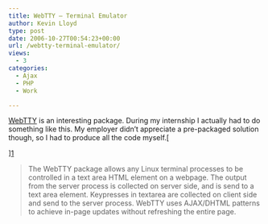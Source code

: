```yaml
---
title: WebTTY – Terminal Emulator
author: Kevin Lloyd
type: post
date: 2006-10-27T00:54:23+00:00
url: /webtty-terminal-emulator/
views:
  - 3
categories:
  - Ajax
  - PHP
  - Work

---
```

<a target="_blank" href="http://testape.com/webtty_sample.php">WebTTY</a> is an interesting package. During my internship I actually had to do something like this. My employer didn&#8217;t appreciate a pre-packaged solution though, so I had to produce all the code myself.[
  
][1] 

> The WebTTY package allows any Linux terminal processes to be controlled in a text area HTML element on a webpage. The output from the server process is collected on server side, and is send to a text area element. Keypresses in textarea are collected on client side and send to the server process. WebTTY uses AJAX/DHTML patterns to achieve in-page updates without refreshing the entire page.

 [1]: http://testape.com/webtty_sample.php